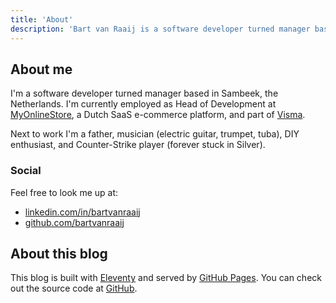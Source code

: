 ```yaml
---
title: 'About'
description: 'Bart van Raaij is a software developer turned manager based in Sambeek, the Netherlands.'
---
```

## About me
I'm a software developer turned manager based in Sambeek, the Netherlands.
I'm currently employed as Head of Development at [MyOnlineStore](https://www.mijnwebwinkel.nl/),
a Dutch SaaS e-commerce platform, and part of [Visma](https://www.visma.com).

Next to work I'm a father, musician (electric guitar, trumpet, tuba), DIY enthusiast, and Counter-Strike player (forever stuck in Silver).

### Social
Feel free to look me up at:
- [linkedin.com/in/bartvanraaij](https://www.linkedin.com/in/bartvanraaij/)
- [github.com/bartvanraaij](https://github.com/bartvanraaij/)

## About this blog
This blog is built with [Eleventy](https://www.11ty.dev) and served by [GitHub Pages](https://pages.github.com/). 
You can check out the source code at [GitHub](https://github.com/bartvanraaij/blog).
